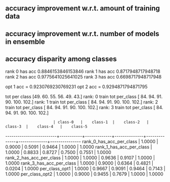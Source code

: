 ## accuracy improvement w.r.t. amount of training data

## accuracy improvement w.r.t. number of models in ensemble

## accuracy disparity among classes
rank 0 has acc 0.8846153846153846
rank 1 has acc 0.8717948717948718
rank 2 has acc 0.9775641025641025
rank 3 has acc 0.6698717948717948

opt 1 acc =  0.9230769230769231
opt 2 acc =  0.9294871794871795

tot per class [49. 60. 55. 56. 49. 43.]
rank: 0 train tot per_class [ 84.  94.  91.  90. 100. 102.]
rank: 1 train tot per_class [ 84.  94.  91.  90. 100. 102.]
rank: 2 train tot per_class [ 84.  94.  91.  90. 100. 102.]
rank: 3 train tot per_class [ 84.  94.  91.  90. 100. 102.]

                         | class-0   |    class-1  |    class-2   |     class-3  |    class-4   |    class-5  
-------------------------+-----------+-------------+--------------+--------------+--------------+---------------
rank_0_has_acc_per_class | 1.0000    |    0.9000   |     0.5091   |     0.9464   |     1.0000   |     1.0000
rank_1_has_acc_per_class | 1.0000    |    0.8833   |     0.8727   |     0.7500   |     0.7551   |     1.0000
rank_2_has_acc_per_class | 1.0000    |    1.0000   |     0.9636   |     0.9107   |     1.0000   |     1.0000
rank_3_has_acc_per_class | 1.0000    |    0.9000   |     0.6364   |     0.4821   |     0.0204   |     1.0000
per_class_opt1           | 1.0000    |    0.9667   |     0.9091   |     0.9464   |     0.7143   |     1.0000
per_class_opt2           | 1.0000    |    0.9000   |     0.9455   |     0.7679   |     1.0000   |     1.0000

